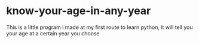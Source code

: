 # know-your-age-in-any-year
This is a little program i made at my first route to learn python, it will tell you your age at a certain year you choose 
